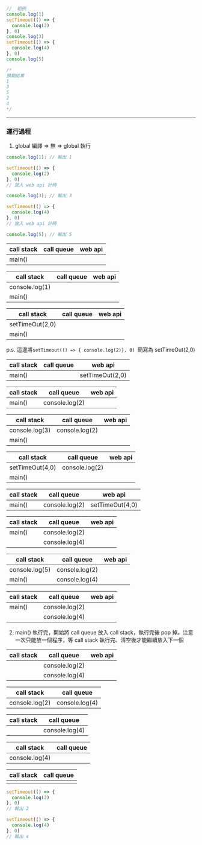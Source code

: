 ```javascript
//  範例
console.log(1)
setTimeout(() => {
  console.log(2)
}, 0)
console.log(3)
setTimeout(() => {
  console.log(4)
}, 0)
console.log(5)

/*
預期結果
1
3
5
2
4
*/
```

---

### 運行過程
1. global 編譯 => 無 => global 執行

```javascript
console.log(1); // 輸出 1

setTimeout(() => {
  console.log(2)
}, 0)
// 放入 web api 計時

console.log(3); // 輸出 3

setTimeout(() => {
  console.log(4)
}, 0)
// 放入 web api 計時

console.log(5); // 輸出 5
```

|call stack    |call queue |web api      |
|--------------|-----------|-------------|
|main()        |           |             |

|call stack    |call queue |web api      |
|--------------|-----------|-------------|
|console.log(1)|           |             |
|main()        |           |             |

|call stack     |call queue |web api     |
|---------------|-----------|------------|
|setTimeOut(2,0)|           |            |
|main()         |           |            |
p.s. 這邊將`setTimeout(() => { console.log(2)}, 0) `簡寫為 setTimeOut(2,0)

|call stack    |call queue |web api        |
|--------------|-----------|---------------|
|main()        |           |setTimeOut(2,0)|

|call stack    |call queue    |web api   |
|--------------|--------------|----------|
|main()        |console.log(2)|          |


|call stack    |call queue    |web api    |
|--------------|--------------|-----------|
|console.log(3)|console.log(2)|           |
|main()        |              |           |

|call stack     |call queue    |web api   |
|---------------|--------------|----------|
|setTimeOut(4,0)|console.log(2)|          |
|main()         |              |          |

|call stack     |call queue    |web api        |
|---------------|--------------|---------------|
|main()         |console.log(2)|setTimeOut(4,0)|

|call stack     |call queue    |web api   |
|---------------|--------------|----------|
|main()         |console.log(2)|          |
|               |console.log(4)|          |

|call stack    |call queue    |web api    |
|--------------|--------------|-----------|
|console.log(5)|console.log(2)|           |
|main()        |console.log(4)|           |

|call stack    |call queue    |web api    |
|--------------|--------------|-----------|
|main()        |console.log(2)|           |
|              |console.log(4)|           |


2. main() 執行完，開始將 call queue 放入 call stack，執行完後 pop 掉。注意一次只能放一個程序，等 call stack 執行完、清空後才能繼續放入下一個

|call stack    |call queue    |web api    |
|--------------|--------------|-----------|
|              |console.log(2)|           |
|              |console.log(4)|           |

|call stack    |call queue    |
|--------------|--------------|
|console.log(2)|console.log(4)|

|call stack   |call queue    |
|-------------|--------------|
|             |console.log(4)|

|call stack    |call queue   |
|--------------|-------------|
|console.log(4)|             |

|call stack   |call queue   |
|-------------|-------------|
|             |             |

```javascript
setTimeout(() => {
  console.log(2)
}, 0)
// 輸出 2

setTimeout(() => {
  console.log(4)
}, 0)
// 輸出 4
```

